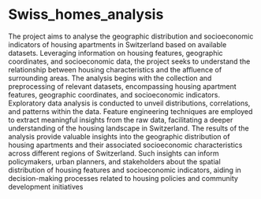 # Swiss_homes_analysis
The project aims to analyse the geographic distribution and 
socioeconomic indicators of housing apartments in Switzerland based on 
available datasets. Leveraging information on housing features, 
geographic coordinates, and socioeconomic data, the project seeks to 
understand the relationship between housing characteristics and the 
affluence of surrounding areas.
The analysis begins with the collection and preprocessing of relevant 
datasets, encompassing housing apartment features, geographic 
coordinates, and socioeconomic indicators. Exploratory data analysis is 
conducted to unveil distributions, correlations, and patterns within the 
data. Feature engineering techniques are employed to extract meaningful 
insights from the raw data, facilitating a deeper understanding of the 
housing landscape in Switzerland.
The results of the analysis provide valuable insights into the geographic 
distribution of housing apartments and their associated socioeconomic 
characteristics across different regions of Switzerland. Such insights can 
inform policymakers, urban planners, and stakeholders about the spatial 
distribution of housing features and socioeconomic indicators, aiding in 
decision-making processes related to housing policies and community 
development initiatives
